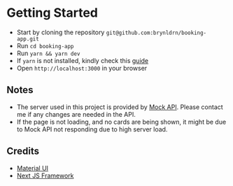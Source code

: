 # Getting Started

* Start by cloning the repository `git@github.com:brynldrn/booking-app.git`
* Run `cd booking-app`
* Run `yarn && yarn dev`
* If `yarn` is not installed, kindly check this [guide](https://yarnpkg.com/getting-started/install)
* Open `http://localhost:3000` in your browser

## Notes

* The server used in this project is provided by [Mock API](https://mockapi.io/). Please contact me if any changes are needed in the API.
* If the page is not loading, and no cards are being shown, it might be due to Mock API not responding due to high server load.

## Credits

* [Material UI](https://github.com/mui-org/material-ui)
* [Next JS Framework](https://github.com/vercel/next.js)